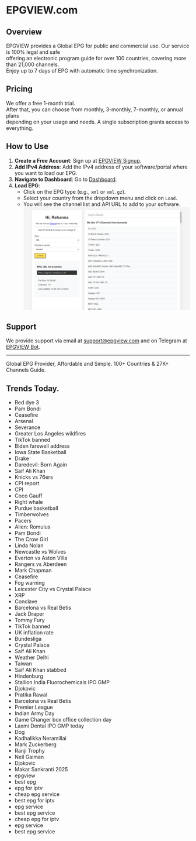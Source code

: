 # EPGVIEW.com



## Overview
EPGVIEW provides a Global EPG for public and commercial use. Our service is 100% legal and safe\
offering an electronic program guide for over 100 countries, covering more than 21,000 channels.\
Enjoy up to 7 days of EPG with automatic time synchronization.

## Pricing
We offer a free 1-month trial. \
After that, you can choose from monthly, 3-monthly, 7-monthly, or annual plans \
depending on your usage and needs. A single subscription grants access to everything.

## How to Use
1. **Create a Free Account**: Sign up at [EPGVIEW Signup](https://epgview.com/signup.php).
2. **Add IPv4 Address**: Add the IPv4 address of your software/portal where you want to load our EPG.
3. **Navigate to Dashboard**: Go to [Dashboard](https://epgview.com/dashboard.php).
4. **Load EPG**:
   - Click on the EPG type (e.g., `xml` or `xml.gz`).
   - Select your country from the dropdown menu and click on `Load`.
   - You will see the channel list and API URL to add to your software.
![EPGVIEW](img/dashboard.png)
## Support
We provide support via email at [support@epgview.com](mailto:support@epgview.com) and on Telegram at [EPGVIEW Bot](https://t.me/epgview_bot).

---

Global EPG Provider, Affordable and Simple. 100+ Countries & 27K+ Channels Guide.

## Trends Today.

- Red dye 3
- Pam Bondi
- Ceasefire
- Arsenal
- Severance
- Greater Los Angeles wildfires
- TikTok banned
- Biden farewell address
- Iowa State Basketball
- Drake
- Daredevil: Born Again
- Saif Ali Khan
- Knicks vs 76ers
- CPI report
- CPI
- Coco Gauff
- Right whale
- Purdue basketball
- Timberwolves
- Pacers
- Alien: Romulus
- Pam Bondi
- The Crow Girl
- Linda Nolan
- Newcastle vs Wolves
- Everton vs Aston Villa
- Rangers vs Aberdeen
- Mark Chapman
- Ceasefire
- Fog warning
- Leicester City vs Crystal Palace
- XRP
- Conclave
- Barcelona vs Real Betis
- Jack Draper
- Tommy Fury
- TikTok banned
- UK inflation rate
- Bundesliga
- Crystal Palace
- Saif Ali Khan
- Weather Delhi
- Taiwan
- Saif Ali Khan stabbed
- Hindenburg
- Stallion India Fluorochemicals IPO GMP
- Djokovic
- Pratika Rawal
- Barcelona vs Real Betis
- Premier League
- Indian Army Day
- Game Changer box office collection day
- Laxmi Dental IPO GMP today
- Dog
- Kadhalikka Neramillai
- Mark Zuckerberg
- Ranji Trophy
- Neil Gaiman
- Djokovic
- Makar Sankranti 2025
- epgview
- best epg
- epg for iptv
- cheap epg service
- best epg for iptv
- epg service
- best epg service
- cheap epg for iptv
- epg service
- best epg service
